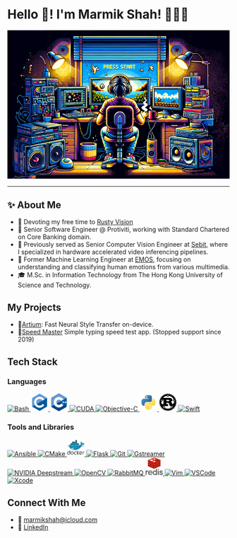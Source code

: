 # Hello 👋! I'm Marmik Shah! 👨‍💻🚀

<p align="center"> 
   <img src=".images/header.png" alt="Header Image">
</p>

---

## ✨ About Me
- 🔨 Devoting my free time to [Rusty Vision](https://github.com/marmikshah/rusty-vision)
- 💼 Senior Software Engineer @ Protiviti, working with Standard Chartered on Core Banking domain.
- 💼 Previously served as Senior Computer Vision Engineer at [Sebit](https://sebit.world), where I specialized in hardware accelerated video inferencing pipelines.
- 💼 Former Machine Learning Engineer at [EMOS](https://emos.ai), focusing on understanding and classifying human emotions from various multimedia.
- 🎓 M.Sc. in Information Technology from The Hong Kong University of Science and Technology.

## My Projects
- 📱[Artium](https://apps.apple.com/us/app/artium/id1470388292): Fast Neural Style Transfer on-device. 
- 📱[Speed Master](https://apps.apple.com/us/app/speed-master-typing-test/id1037575794) Simple typing speed test app. (Stopped support since 2019)

## Tech Stack

<div>
  <h3>Languages</h3>
  <a href="https://www.gnu.org/software/bash/" target="_blank" rel="noreferrer">
    <img src="https://upload.wikimedia.org/wikipedia/commons/4/4b/Bash_Logo_Colored.svg" width="40" height="40" alt="Bash"/>
  </a>
  <a href="https://www.cprogramming.com/" target="_blank" rel="noreferrer">
    <img src="https://raw.githubusercontent.com/devicons/devicon/master/icons/c/c-original.svg" width="40" height="40" alt="C"/>
  </a>
  <a href="https://isocpp.org/" target="_blank" rel="noreferrer">
    <img src="https://raw.githubusercontent.com/devicons/devicon/master/icons/cplusplus/cplusplus-original.svg" alt="C++" width="40" height="40"/>
  </a>
  <a href="https://developer.nvidia.com/cuda-zone" target="_blank" rel="noreferrer">
    <img src="https://upload.wikimedia.org/wikipedia/sco/2/21/Nvidia_logo.svg" width="40" height="40" alt="CUDA"/>
  </a>
  <a href="https://developer.apple.com/documentation/objectivec" target="_blank" rel="noreferrer">
    <img src="https://cdn.jsdelivr.net/gh/devicons/devicon/icons/objectivec/objectivec-plain.svg" width="40" height="40" alt="Objective-C"/>
  </a>
  <a href="https://www.python.org" target="_blank" rel="noreferrer">
    <img src="https://raw.githubusercontent.com/devicons/devicon/master/icons/python/python-original.svg" alt="Python" width="40" height="40"/>
  </a>
  <a href="https://www.rust-lang.org/" target="_blank" rel="noreferrer">
    <img src="https://raw.githubusercontent.com/devicons/devicon/master/icons/rust/rust-original.svg" width="40" height="40" alt="Rust"/>
  </a>
  <a href="https://developer.apple.com/swift/" target="_blank" rel="noreferrer">
    <img src="https://cdn.jsdelivr.net/gh/devicons/devicon/icons/swift/swift-original.svg" width="40" height="40" alt="Swift"/>
  </a>
</div>

<div>
  <h3>Tools and Libraries</h3>
  <a href="https://www.ansible.com/" target="_blank" rel="noreferrer">
    <img src="https://cdn.jsdelivr.net/gh/devicons/devicon/icons/ansible/ansible-original.svg" width="40" height="40" alt="Ansible"/> 
  </a>
  <a href="https://cmake.org/" target="_blank" rel="noreferrer">
    <img src="https://upload.wikimedia.org/wikipedia/commons/1/13/Cmake.svg" width="40" height="40" alt="CMake"/>
  </a>
  <a href="https://www.docker.com/" target="_blank" rel="noreferrer"> 
    <img src="https://raw.githubusercontent.com/devicons/devicon/master/icons/docker/docker-original-wordmark.svg" alt="Docker" width="40" height="40"/> 
  </a>
  <a href="https://flask.palletsprojects.com/" target="_blank" rel="noreferrer"> 
    <img src="https://www.vectorlogo.zone/logos/pocoo_flask/pocoo_flask-icon.svg" alt="Flask" width="40" height="40"/> 
  </a>
  <a href="https://git-scm.com/" target="_blank" rel="noreferrer"> 
    <img src="https://www.vectorlogo.zone/logos/git-scm/git-scm-icon.svg" alt="Git" width="40" height="40"/> 
  </a>
  <a href="https://gstreamer.freedesktop.org/" target="_blank" rel="noreferrer">
    <img src="https://upload.wikimedia.org/wikipedia/commons/thumb/d/db/Gstreamer-logo.svg/1280px-Gstreamer-logo.svg.png" width="100" height="40" alt="Gstreamer"/>
  </a>
  <a href="https://developer.nvidia.com/deepstream-sdk" target="_blank" rel="noreferrer">
    <img src="https://cdn.worldvectorlogo.com/logos/nvidia.svg" width="40" height="40" alt="NVIDIA Deepstream"/>
  </a>
  <a href="https://opencv.org/" target="_blank" rel="noreferrer">
    <img src="https://cdn.jsdelivr.net/gh/devicons/devicon/icons/opencv/opencv-original.svg" width="40" height="40" alt="OpenCV"/> 
  </a>
  <a href="https://www.rabbitmq.com" target="_blank" rel="noreferrer"> 
    <img src="https://www.vectorlogo.zone/logos/rabbitmq/rabbitmq-icon.svg" alt="RabbitMQ" width="40" height="40"/> 
  </a>
  <a href="https://redis.io" target="_blank" rel="noreferrer"> 
    <img src="https://raw.githubusercontent.com/devicons/devicon/master/icons/redis/redis-original-wordmark.svg" alt="Redis" width="40" height="40"/> 
  </a>
  <a href="https://www.vim.org/" target="_blank" rel="noreferrer">
    <img src="https://cdn.jsdelivr.net/gh/devicons/devicon/icons/vim/vim-original.svg" width="40" height="40" alt="Vim"/> 
  </a>
  <a href="https://code.visualstudio.com/" target="_blank" rel="noreferrer">
    <img src="https://cdn.jsdelivr.net/gh/devicons/devicon/icons/vscode/vscode-original.svg" width="40" height="40" alt="VSCode"/>
  </a>
  <a href="https://developer.apple.com/xcode/" target="_blank" rel="noreferrer">
    <img src="https://cdn.jsdelivr.net/gh/devicons/devicon/icons/xcode/xcode-original.svg" width="40" height="40" alt="Xcode"/> 
  </a>
</div>

## Connect With Me

- 📧 [marmikshah@icloud.com](mailto:marmikshah@icloud.com)
- 🔗 [LinkedIn](https://www.linkedin.com/in/shahmarmik/)
